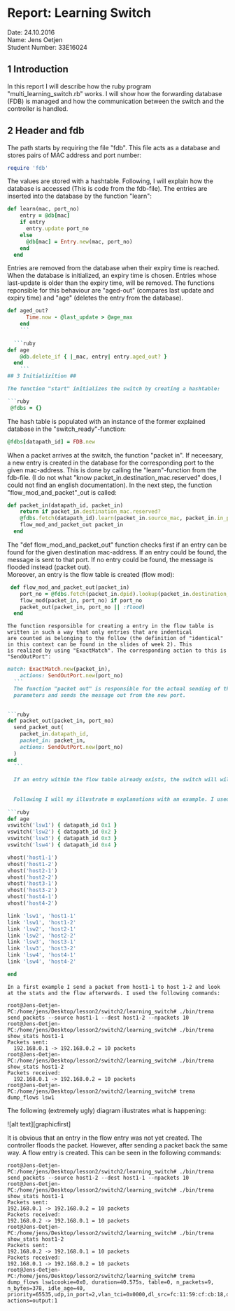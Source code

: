 # Report: Learning Switch #

Date: 24.10.2016 <br />
Name: Jens Oetjen <br />
Student Number: 33E16024 <br />

## 1 Introduction ##

In this report I will describe how the ruby program "multi_learning_switch.rb" works. I will show how the forwarding database (FDB) is 
managed and how the communication between the switch and the controller is handled.

## 2 Header and fdb ##

The path starts by requiring the file "fdb". This file acts as a database and stores pairs of MAC address and port number:

```ruby
require 'fdb'
```

The values are stored with a hashtable. Following, I will explain how the database is accessed (This is code from the fdb-file). 
The entries are inserted into the database by the function "learn":

```ruby
def learn(mac, port_no)
    entry = @db[mac]
    if entry
      entry.update port_no
    else
      @db[mac] = Entry.new(mac, port_no)
    end
  end
```
Entries are removed from the database when their expiry time is reached. When the database is initialized, an expiry time is chosen. 
Entries whose last-update is older than the expiry time, will be removed. The functions reponsible for this behaviour are "aged-out" 
(compares last update and expiry time) and "age" (deletes the entry from the database). 

```ruby
def aged_out?
      Time.now - @last_update > @age_max
    end
    ```
  
  ```ruby
def age
    @db.delete_if { |_mac, entry| entry.aged_out? }
  end
    ```
## 3 Initializition ##

The function "start" initializes the switch by creating a hashtable:

```ruby
 @fdbs = {}
```

The hash table is populated with an instance of the former explained database in the "switch_ready"-function:


```ruby
@fdbs[datapath_id] = FDB.new
```
When a packet arrives at the switch, the function "packet in". If neceesary, a new entry is created in the database
for the corresponding port to the given mac-address. This is done by calling the "learn"-function from the fdb-file.
(I do not what  "know packet_in.destination_mac.reserved" does, I could not find an english documentation). In the next step, the function
"flow_mod_and_packet"_out is called:

```ruby
def packet_in(datapath_id, packet_in)
    return if packet_in.destination_mac.reserved?
    @fdbs.fetch(datapath_id).learn(packet_in.source_mac, packet_in.in_port)
    flow_mod_and_packet_out packet_in
  end
 ```

The "def flow_mod_and_packet_out" function checks first if an entry can be found for the given destination mac-address.
If an entry could be found, the message is sent to that port. If no entry could be found, the message is flooded instead (packet out).	
Moreover, an entry is the flow table is created (flow mod):

```ruby
 def flow_mod_and_packet_out(packet_in)
    port_no = @fdbs.fetch(packet_in.dpid).lookup(packet_in.destination_mac)
    flow_mod(packet_in, port_no) if port_no
    packet_out(packet_in, port_no || :flood)
  end
 ```
	
	The function responsible for creating a entry in the flow table is written in such a way that only entries that are indentical
	are counted as belonging to the follow (the definition of "identical" in this context can be found in the slides of week 2). This
	is realized by using "ExactMatch". The corresponding action to this is "SendOutPort": 
	
	  
  ```ruby
  match: ExactMatch.new(packet_in),
      actions: SendOutPort.new(port_no)
    ```
	The function "packet out" is responsible for the actual sending of the message. It uses the incoming message and the "new port" as 
	parameters and sends the message out from the new port. 
	
  
  ```ruby
def packet_out(packet_in, port_no)
    send_packet_out(
      packet_in.datapath_id,
      packet_in: packet_in,
      actions: SendOutPort.new(port_no)
    )
  end
    ```
	
	If an entry within the flow table already exists, the switch will will not send a "Packet in"-message to the controller.
	
	
	Following I will my illustrate m explanations with an example. I used the default config file:
	
```ruby
def age
 vswitch('lsw1') { datapath_id 0x1 }
vswitch('lsw2') { datapath_id 0x2 }
vswitch('lsw3') { datapath_id 0x3 }
vswitch('lsw4') { datapath_id 0x4 }

vhost('host1-1')
vhost('host1-2')
vhost('host2-1')
vhost('host2-2')
vhost('host3-1')
vhost('host3-2')
vhost('host4-1')
vhost('host4-2')

link 'lsw1', 'host1-1'
link 'lsw1', 'host1-2'
link 'lsw2', 'host2-1'
link 'lsw2', 'host2-2'
link 'lsw3', 'host3-1'
link 'lsw3', 'host3-2'
link 'lsw4', 'host4-1'
link 'lsw4', 'host4-2'

  end
 ```
	
	In a first example I send a packet from host1-1 to host 1-2 and look at the stats and the flow afterwards. I used the following commands:
```	
root@Jens-Oetjen-PC:/home/jens/Desktop/lesson2/switch2/learning_switch# ./bin/trema send_packets --source host1-1 --dest host1-2 --npackets 10
root@Jens-Oetjen-PC:/home/jens/Desktop/lesson2/switch2/learning_switch# ./bin/trema show_stats host1-1
Packets sent:
  192.168.0.1 -> 192.168.0.2 = 10 packets
root@Jens-Oetjen-PC:/home/jens/Desktop/lesson2/switch2/learning_switch# ./bin/trema show_stats host1-2
Packets received:
  192.168.0.1 -> 192.168.0.2 = 10 packets
root@Jens-Oetjen-PC:/home/jens/Desktop/lesson2/switch2/learning_switch# trema dump_flows lsw1
 ```
 
 The following (extremely ugly) diagram illustrates what is happening:
 
![alt text][graphicfirst]
 
 It is obvious that an entry in the flow entry was not yet created. The controller floods the packet.
 However, after sending a packet back the same way. A flow entry is created. This can be seen in the following commands:
 
  ```
  root@Jens-Oetjen-PC:/home/jens/Desktop/lesson2/switch2/learning_switch# ./bin/trema send_packets --source host1-2 --dest host1-1 --npackets 10
root@Jens-Oetjen-PC:/home/jens/Desktop/lesson2/switch2/learning_switch# ./bin/trema show_stats host1-1
Packets sent:
  192.168.0.1 -> 192.168.0.2 = 10 packets
Packets received:
  192.168.0.2 -> 192.168.0.1 = 10 packets
root@Jens-Oetjen-PC:/home/jens/Desktop/lesson2/switch2/learning_switch# ./bin/trema show_stats host1-2
Packets sent:
  192.168.0.2 -> 192.168.0.1 = 10 packets
Packets received:
  192.168.0.1 -> 192.168.0.2 = 10 packets
root@Jens-Oetjen-PC:/home/jens/Desktop/lesson2/switch2/learning_switch# trema dump_flows lsw1cookie=0x0, duration=40.575s, table=0, n_packets=9, n_bytes=378, idle_age=40, priority=65535,udp,in_port=2,vlan_tci=0x0000,dl_src=fc:11:59:cf:cb:18,dl_dst=de:1d:ae:6d:d6:dd,nw_src=192.168.0.2,nw_dst=192.168.0.1,nw_tos=0,tp_src=0,tp_dst=0 actions=output:1
   ```
 

	